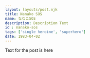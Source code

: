 ```yaml
---
layout: layouts/post.njk
title: Nanako SOS
name: ななこSOS
description: Description Text
id : nanako-sos
tags: ['single heroine', 'superhero']
date: 1983-04-02
---
```


Text for the post is here